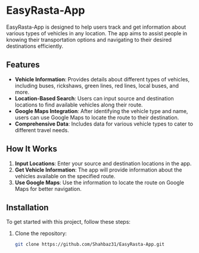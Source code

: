 # EasyRasta-App


EasyRasta-App is designed to help users track and get information about various types of vehicles in any location. The app aims to assist people in knowing their transportation options and navigating to their desired destinations efficiently. 

## Features

- **Vehicle Information**: Provides details about different types of vehicles, including buses, rickshaws, green lines, red lines, local buses, and more.
- **Location-Based Search**: Users can input source and destination locations to find available vehicles along their route.
- **Google Maps Integration**: After identifying the vehicle type and name, users can use Google Maps to locate the route to their destination.
- **Comprehensive Data**: Includes data for various vehicle types to cater to different travel needs.

## How It Works

1. **Input Locations**: Enter your source and destination locations in the app.
2. **Get Vehicle Information**: The app will provide information about the vehicles available on the specified route.
3. **Use Google Maps**: Use the information to locate the route on Google Maps for better navigation.

## Installation

To get started with this project, follow these steps:

1. Clone the repository:

   ```bash
   git clone https://github.com/Shahbaz31/EasyRasta-App.git
